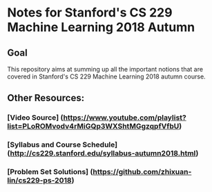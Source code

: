 # Notes for Stanford's CS 229 Machine Learning 2018 Autumn

## Goal
This repository aims at summing up all the important notions that are covered in Stanford's CS 229 Machine Learning 2018 autumn course.

## Other Resources:
###  [Video Source] (https://www.youtube.com/playlist?list=PLoROMvodv4rMiGQp3WXShtMGgzqpfVfbU) 

###  [Syllabus and Course Schedule] (http://cs229.stanford.edu/syllabus-autumn2018.html)

###  [Problem Set Solutions] (https://github.com/zhixuan-lin/cs229-ps-2018)
